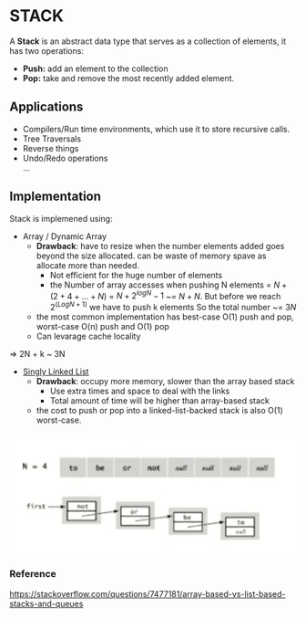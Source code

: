 # STACK

A **Stack** is an abstract data type that serves as a collection of elements, it has two operations:

* **Push:** add an element to the collection
* **Pop:** take and remove the most recently added element.

## Applications

* Compilers/Run time environments, which use it to store recursive calls.
* Tree Traversals
* Reverse things
* Undo/Redo operations <br />
...

## Implementation

Stack is implemened using:

* Array / Dynamic Array
  * **Drawback**: have to resize when the number elements added goes beyond the size allocated. can be waste of memory spave as allocate more than needed. 
    * Not efficient for the huge number of elements
    * the Number of array accesses when pushing N elements = $`N + (2 + 4 + ... + N)`$ = $`N + 2^{logN} - 1`$ ~= $`N + N`$. But before we reach $`2^(LogN + 1)`$ we have to push k elements So the total number ~= $`3N`$
  * the most common implementation has best-case O(1) push and pop, worst-case O(n) push and O(1) pop
  * Can levarage cache locality

=> 2N + k ~ 3N

* [Singly Linked List](../linked-list/singly-linked-list.ts)
  * **Drawback**: occupy more memory, slower than the array based stack
    * Use extra times and space to deal with the links
    * Total amount of time will be higher than array-based stack
  * the cost to push or pop into a linked-list-backed stack is also O(1) worst-case. 

![](README-2020-04-02-17-24-56.png)



### Reference
https://stackoverflow.com/questions/7477181/array-based-vs-list-based-stacks-and-queues
